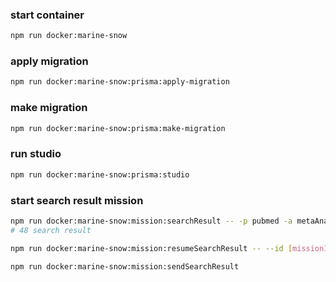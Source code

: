 ### start container
```bash
npm run docker:marine-snow
```

### apply migration
```bash
npm run docker:marine-snow:prisma:apply-migration
```

### make migration
```bash
npm run docker:marine-snow:prisma:make-migration
```

### run studio
```bash
npm run docker:marine-snow:prisma:studio
```

### start search result mission
```bash
npm run docker:marine-snow:mission:searchResult -- -p pubmed -a metaAnalysis -t 2022/09/13 -f 2022/09/13
# 48 search result

npm run docker:marine-snow:mission:resumeSearchResult -- --id [missionId]

npm run docker:marine-snow:mission:sendSearchResult
```